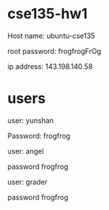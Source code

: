 # cse135-hw1

Host name: ubuntu-cse135

root password: frogfrogFrOg

ip address: 143.198.140.58

# users 

user: yunshan

Password: frogfrog

user: angel 

password frogfrog

user: grader

password frogfrog
